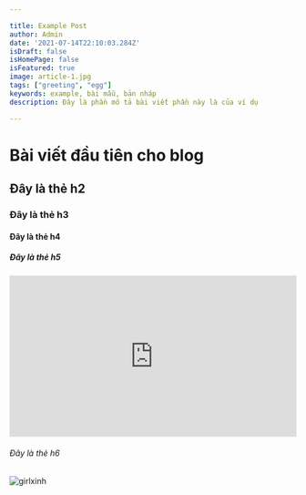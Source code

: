 ```yaml
---

title: Example Post
author: Admin
date: '2021-07-14T22:10:03.284Z'
isDraft: false
isHomePage: false
isFeatured: true
image: article-1.jpg
tags: ["greeting", "egg"]
keywords: example, bài mẫu, bản nháp
description: Đây là phần mô tả bài viết phần này là của ví dụ

---
```


# Bài viết đầu tiên cho blog
## Đây là thẻ h2
### Đây là thẻ h3
#### Đây là thẻ h4
##### Đây là thẻ h5

<div style="padding-bottom: 56.25%; position: relative; height: 0; overflow: hidden; "> <iframe src="https://www.youtube.com/embed/TQQPAU21ZUw" frameborder="0" allow="accelerometer; autoplay; clipboard-write; encrypted-media; gyroscope; picture-in-picture" allowfullscreen="" style=" position: absolute; top: 0; left: 0; width: 100%; height: 100%; "></iframe> </div>


###### Đây là thẻ h6
![girlxinh](/images/contents/day-tre/article-5.jpg)